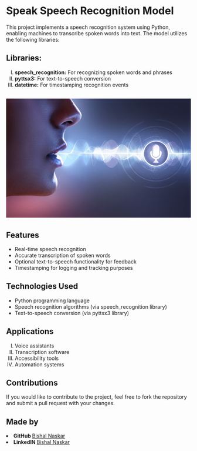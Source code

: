 # Speak Speech Recognition Model
<p>This project implements a speech recognition system using Python, enabling machines to transcribe spoken words into text. The model utilizes the following libraries:</p>

<h2>Libraries:</h2>
<ol type="I">
  <li><strong>speech_recognition:</strong> For recognizing spoken words and phrases</li>
  <li><strong>pyttsx3:</strong> For text-to-speech conversion</li>
  <li><strong>datetime:</strong> For timestamping recognition events</li>
</ol>

<h2><img src="https://github.com/Bishal-5/Speak-Speech-Recognition/blob/main/SSR.jpg"></h2>

<h2>Features</h2>
<ul>
  <li>Real-time speech recognition</li>
  <li>Accurate transcription of spoken words</li>
  <li>Optional text-to-speech functionality for feedback</li>
  <li>Timestamping for logging and tracking purposes</li>
</ul>

<h2>Technologies Used</h2>
<ul>
  <li>Python programming language</li>
  <li>Speech recognition algorithms (via speech_recognition library)</li>
  <li>Text-to-speech conversion (via pyttsx3 library)</li>
</ul>

<h2>Applications</h2>
<ol type="I">
  <li>Voice assistants</li>
  <li>Transcription software</li>
  <li>Accessibility tools</li>
  <li>Automation systems</li>
</ol>

<h2>Contributions</h2>
<p>If you would like to contribute to the project, feel free to fork the repository and submit a pull request with your changes.</p>

<h2>Made by</h2>
<li><strong>GitHub </strong><a href="https://github.com/Bishal-5">Bishal Naskar</a></li>
<li><strong>LinkedIN </strong><a href="https://www.linkedin.com/in/bishal-naskar-2a5716250/">Bishal Naskar</a></li>
